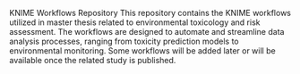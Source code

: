 KNIME Workflows Repository
This repository contains the KNIME workflows utilized in master thesis related to environmental toxicology and risk assessment. 
The workflows are designed to automate and streamline data analysis processes, ranging from toxicity prediction models to environmental monitoring.
Some workflows will be added later or will be available once the related study is published.
